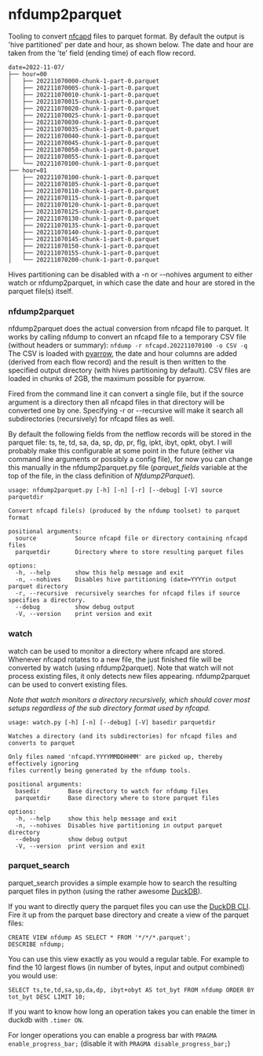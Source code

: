 # nfdump2parquet

Tooling to convert [nfcapd](https://github.com/phaag/nfdump) files to parquet format.
By default the output is 'hive partitioned' per date and hour, as shown below.
The date and hour are taken from the 'te' field (ending time) of each flow record.

```
date=2022-11-07/
├── hour=00
│   ├── 202211070000-chunk-1-part-0.parquet
│   ├── 202211070005-chunk-1-part-0.parquet
│   ├── 202211070010-chunk-1-part-0.parquet
│   ├── 202211070015-chunk-1-part-0.parquet
│   ├── 202211070020-chunk-1-part-0.parquet
│   ├── 202211070025-chunk-1-part-0.parquet
│   ├── 202211070030-chunk-1-part-0.parquet
│   ├── 202211070035-chunk-1-part-0.parquet
│   ├── 202211070040-chunk-1-part-0.parquet
│   ├── 202211070045-chunk-1-part-0.parquet
│   ├── 202211070050-chunk-1-part-0.parquet
│   ├── 202211070055-chunk-1-part-0.parquet
│   └── 202211070100-chunk-1-part-0.parquet
├── hour=01
│   ├── 202211070100-chunk-1-part-0.parquet
│   ├── 202211070105-chunk-1-part-0.parquet
│   ├── 202211070110-chunk-1-part-0.parquet
│   ├── 202211070115-chunk-1-part-0.parquet
│   ├── 202211070120-chunk-1-part-0.parquet
│   ├── 202211070125-chunk-1-part-0.parquet
│   ├── 202211070130-chunk-1-part-0.parquet
│   ├── 202211070135-chunk-1-part-0.parquet
│   ├── 202211070140-chunk-1-part-0.parquet
│   ├── 202211070145-chunk-1-part-0.parquet
│   ├── 202211070150-chunk-1-part-0.parquet
│   ├── 202211070155-chunk-1-part-0.parquet
│   └── 202211070200-chunk-1-part-0.parquet
```
Hives partitioning can be disabled with a -n or --nohives argument to either watch or nfdump2parquet, 
in which case the date and hour are stored in the parquet file(s) itself.

### nfdump2parquet
nfdump2parquet does the actual conversion from nfcapd file to parquet. 
It works by calling nfdump to convert an nfcapd file to a temporary CSV file (without headers or summary):
`nfdump -r nfcapd.202211070100 -o CSV -q`
The CSV is loaded with [pyarrow](https://arrow.apache.org/docs/python/index.html), 
the date and hour columns are added (derived from each flow record) and the result is then 
written to the specified output directory (with hives partitioning by default).
CSV files are loaded in chunks of 2GB, the maximum possible for pyarrow.

Fired from the command line it can convert a single file, but if the source argument is a directory then all
nfcapd files in that directory will be converted one by one. Specifying -r or --recursive will make it search all 
subdirectories (recursively) for nfcapd files as well.

By default the following fields from the netflow records will be stored in the parquet file:
ts, te, td, sa, da, sp, dp, pr, flg, ipkt, ibyt, opkt, obyt.
I will probably make this configurable at some point in the future 
(either via command line arguments or possibly a config file), for now you can change this manually in the
nfdump2parquet.py file (*parquet_fields* variable at the top of the file, in the class definition of *Nfdump2Parquet*).


````
usage: nfdump2parquet.py [-h] [-n] [-r] [--debug] [-V] source parquetdir

Convert nfcapd file(s) (produced by the nfdump toolset) to parquet format

positional arguments:
  source           Source nfcapd file or directory containing nfcapd files
  parquetdir       Directory where to store resulting parquet files

options:
  -h, --help       show this help message and exit
  -n, --nohives    Disables hive partitioning (date=YYYYin output parquet directory
  -r, --recursive  recursively searches for nfcapd files if source specifies a directory.
  --debug          show debug output
  -V, --version    print version and exit
````

### watch

watch can be used to monitor a directory where nfcapd are stored. Whenever nfcapd rotates to a new file, 
the just finished file will be converted by watch (using nfdump2parquet). Note that watch will not process existing files,
it only detects new files appearing. nfdump2parquet can be used to convert existing files.

_Note that watch monitors a directory recursively, 
which should cover most setups regardless of the sub directory format used by nfcapd._
````
usage: watch.py [-h] [-n] [--debug] [-V] basedir parquetdir

Watches a directory (and its subdirectories) for nfcapd files and converts to parquet

Only files named 'nfcapd.YYYYMMDDHHMM' are picked up, thereby effectively ignoring 
files currently being generated by the nfdump tools.

positional arguments:
  basedir        Base directory to watch for nfdump files
  parquetdir     Base directory where to store parquet files

options:
  -h, --help     show this help message and exit
  -n, --nohives  Disables hive partitioning in output parquet directory
  --debug        show debug output
  -V, --version  print version and exit

````

### parquet_search

parquet_search provides a simple example how to search the resulting parquet files in python 
(using the rather awesome [DuckDB](https://duckdb.org/)).


If you want to directly query the parquet files you can use the [DuckDB CLI](https://duckdb.org/#quickinstall).
Fire it up from the parquet base directory and create a view of the parquet files:
```
CREATE VIEW nfdump AS SELECT * FROM '*/*/*.parquet';
DESCRIBE nfdump;
```
You can use this view exactly as you would a regular table. For example to find the 10 largest flows 
(in number of bytes, input and output combined) you would use:
```
SELECT ts,te,td,sa,sp,da,dp, ibyt+obyt AS tot_byt FROM nfdump ORDER BY tot_byt DESC LIMIT 10;
 ```

If you want to know how long an operation takes you can enable the timer in duckdb with `.timer ON`.

For longer operations you can enable a progress bar with `PRAGMA enable_progress_bar;` 
(disable it with `PRAGMA disable_progress_bar;`)


